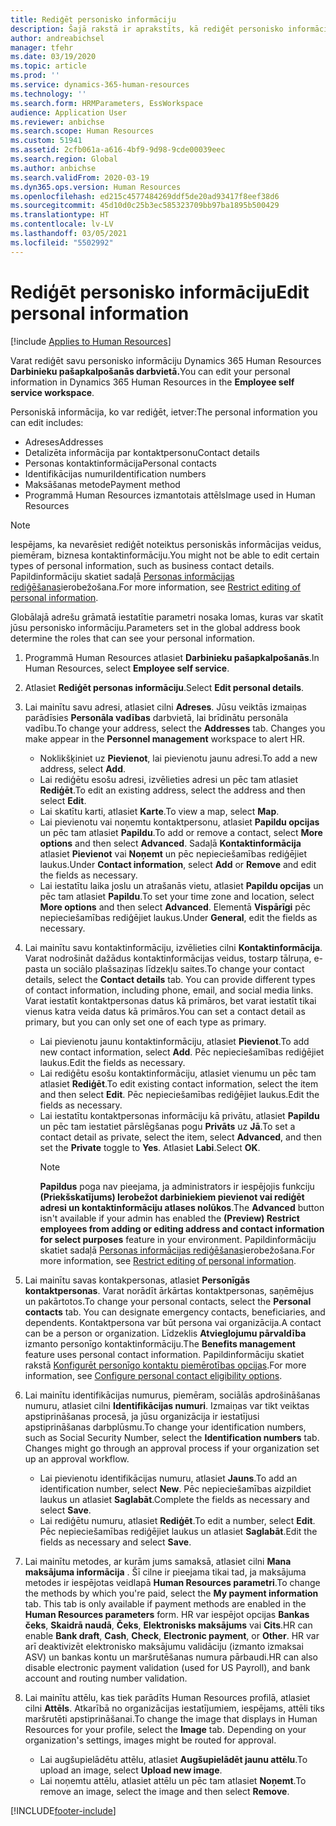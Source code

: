 ```yaml
---
title: Rediģēt personisko informāciju
description: Šajā rakstā ir aprakstīts, kā rediģēt personisko informāciju darbinieku un vadītāju pašapkalpošanās darbvietā.
author: andreabichsel
manager: tfehr
ms.date: 03/19/2020
ms.topic: article
ms.prod: ''
ms.service: dynamics-365-human-resources
ms.technology: ''
ms.search.form: HRMParameters, EssWorkspace
audience: Application User
ms.reviewer: anbichse
ms.search.scope: Human Resources
ms.custom: 51941
ms.assetid: 2cfb061a-a616-4bf9-9d98-9cde00039eec
ms.search.region: Global
ms.author: anbichse
ms.search.validFrom: 2020-03-19
ms.dyn365.ops.version: Human Resources
ms.openlocfilehash: ed215c4577484269ddf5de20ad93417f8eef38d6
ms.sourcegitcommit: 45d10d0c25b3ec585323709bb97ba1895b500429
ms.translationtype: HT
ms.contentlocale: lv-LV
ms.lasthandoff: 03/05/2021
ms.locfileid: "5502992"
---
```

# <a name="edit-personal-information"></a><span data-ttu-id="bea34-103">Rediģēt personisko informāciju</span><span class="sxs-lookup"><span data-stu-id="bea34-103">Edit personal information</span></span>

[!include [Applies to Human Resources](../includes/applies-to-hr.md)]

<span data-ttu-id="bea34-104">Varat rediģēt savu personisko informāciju Dynamics 365 Human Resources **Darbinieku pašapkalpošanās darbvietā.**</span><span class="sxs-lookup"><span data-stu-id="bea34-104">You can edit your personal information in Dynamics 365 Human Resources in the **Employee self service workspace**.</span></span>

<span data-ttu-id="bea34-105">Personiskā informācija, ko var rediģēt, ietver:</span><span class="sxs-lookup"><span data-stu-id="bea34-105">The personal information you can edit includes:</span></span>

- <span data-ttu-id="bea34-106">Adreses</span><span class="sxs-lookup"><span data-stu-id="bea34-106">Addresses</span></span>
- <span data-ttu-id="bea34-107">Detalizēta informācija par kontaktpersonu</span><span class="sxs-lookup"><span data-stu-id="bea34-107">Contact details</span></span>
- <span data-ttu-id="bea34-108">Personas kontaktinformācija</span><span class="sxs-lookup"><span data-stu-id="bea34-108">Personal contacts</span></span>
- <span data-ttu-id="bea34-109">Identifikācijas numuri</span><span class="sxs-lookup"><span data-stu-id="bea34-109">Identification numbers</span></span>
- <span data-ttu-id="bea34-110">Maksāšanas metode</span><span class="sxs-lookup"><span data-stu-id="bea34-110">Payment method</span></span>
- <span data-ttu-id="bea34-111">Programmā Human Resources izmantotais attēls</span><span class="sxs-lookup"><span data-stu-id="bea34-111">Image used in Human Resources</span></span>

>[!NOTE]
><span data-ttu-id="bea34-112">Iespējams, ka nevarēsiet rediģēt noteiktus personiskās informācijas veidus, piemēram, biznesa kontaktinformāciju.</span><span class="sxs-lookup"><span data-stu-id="bea34-112">You might not be able to edit certain types of personal information, such as business contact details.</span></span> <span data-ttu-id="bea34-113">Papildinformāciju skatiet sadaļā [Personas informācijas rediģēšanas](hr-employee-self-service-restrict-editing.md)ierobežošana.</span><span class="sxs-lookup"><span data-stu-id="bea34-113">For more information, see [Restrict editing of personal information](hr-employee-self-service-restrict-editing.md).</span></span>

<span data-ttu-id="bea34-114">Globālajā adrešu grāmatā iestatītie parametri nosaka lomas, kuras var skatīt jūsu personisko informāciju.</span><span class="sxs-lookup"><span data-stu-id="bea34-114">Parameters set in the global address book determine the roles that can see your personal information.</span></span>

1. <span data-ttu-id="bea34-115">Programmā Human Resources atlasiet **Darbinieku pašapkalpošanās**.</span><span class="sxs-lookup"><span data-stu-id="bea34-115">In Human Resources, select **Employee self service**.</span></span>

2. <span data-ttu-id="bea34-116">Atlasiet **Rediģēt personas informāciju**.</span><span class="sxs-lookup"><span data-stu-id="bea34-116">Select **Edit personal details**.</span></span>

3. <span data-ttu-id="bea34-117">Lai mainītu savu adresi, atlasiet cilni **Adreses**. Jūsu veiktās izmaiņas parādīsies **Personāla vadības** darbvietā, lai brīdinātu personāla vadību.</span><span class="sxs-lookup"><span data-stu-id="bea34-117">To change your address, select the **Addresses** tab. Changes you make appear in the **Personnel management** workspace to alert HR.</span></span>

    - <span data-ttu-id="bea34-118">Noklikšķiniet uz **Pievienot**, lai pievienotu jaunu adresi.</span><span class="sxs-lookup"><span data-stu-id="bea34-118">To add a new address, select **Add**.</span></span>
    - <span data-ttu-id="bea34-119">Lai rediģētu esošu adresi, izvēlieties adresi un pēc tam atlasiet **Rediģēt**.</span><span class="sxs-lookup"><span data-stu-id="bea34-119">To edit an existing address, select the address and then select **Edit**.</span></span>
    - <span data-ttu-id="bea34-120">Lai skatītu karti, atlasiet **Karte**.</span><span class="sxs-lookup"><span data-stu-id="bea34-120">To view a map, select **Map**.</span></span>
    - <span data-ttu-id="bea34-121">Lai pievienotu vai noņemtu kontaktpersonu, atlasiet **Papildu opcijas** un pēc tam atlasiet **Papildu**.</span><span class="sxs-lookup"><span data-stu-id="bea34-121">To add or remove a contact, select **More options** and then select **Advanced**.</span></span> <span data-ttu-id="bea34-122">Sadaļā **Kontaktinformācija** atlasiet **Pievienot** vai **Noņemt** un pēc nepieciešamības rediģējiet laukus.</span><span class="sxs-lookup"><span data-stu-id="bea34-122">Under **Contact information**, select **Add** or **Remove** and edit the fields as necessary.</span></span>
    - <span data-ttu-id="bea34-123">Lai iestatītu laika joslu un atrašanās vietu, atlasiet **Papildu opcijas** un pēc tam atlasiet **Papildu**.</span><span class="sxs-lookup"><span data-stu-id="bea34-123">To set your time zone and location, select **More options** and then select **Advanced**.</span></span> <span data-ttu-id="bea34-124">Elementā **Vispārīgi** pēc nepieciešamības rediģējiet laukus.</span><span class="sxs-lookup"><span data-stu-id="bea34-124">Under **General**, edit the fields as necessary.</span></span>

4. <span data-ttu-id="bea34-125">Lai mainītu savu kontaktinformāciju, izvēlieties cilni **Kontaktinformācija**. Varat nodrošināt dažādus kontaktinformācijas veidus, tostarp tālruņa, e-pasta un sociālo plašsaziņas līdzekļu saites.</span><span class="sxs-lookup"><span data-stu-id="bea34-125">To change your contact details, select the **Contact details** tab. You can provide different types of contact information, including phone, email, and social media links.</span></span> <span data-ttu-id="bea34-126">Varat iestatīt kontaktpersonas datus kā primāros, bet varat iestatīt tikai vienus katra veida datus kā primāros.</span><span class="sxs-lookup"><span data-stu-id="bea34-126">You can set a contact detail as primary, but you can only set one of each type as primary.</span></span>

    - <span data-ttu-id="bea34-127">Lai pievienotu jaunu kontaktinformāciju, atlasiet **Pievienot**.</span><span class="sxs-lookup"><span data-stu-id="bea34-127">To add new contact information, select **Add**.</span></span> <span data-ttu-id="bea34-128">Pēc nepieciešamības rediģējiet laukus.</span><span class="sxs-lookup"><span data-stu-id="bea34-128">Edit the fields as necessary.</span></span>
    - <span data-ttu-id="bea34-129">Lai rediģētu esošu kontaktinformāciju, atlasiet vienumu un pēc tam atlasiet **Rediģēt**.</span><span class="sxs-lookup"><span data-stu-id="bea34-129">To edit existing contact information, select the item and then select **Edit**.</span></span> <span data-ttu-id="bea34-130">Pēc nepieciešamības rediģējiet laukus.</span><span class="sxs-lookup"><span data-stu-id="bea34-130">Edit the fields as necessary.</span></span>
    - <span data-ttu-id="bea34-131">Lai iestatītu kontaktpersonas informāciju kā privātu, atlasiet **Papildu** un pēc tam iestatiet pārslēgšanas pogu **Privāts** uz **Jā**.</span><span class="sxs-lookup"><span data-stu-id="bea34-131">To set a contact detail as private, select the item, select **Advanced**, and then set the **Private** toggle to **Yes**.</span></span> <span data-ttu-id="bea34-132">Atlasiet **Labi**.</span><span class="sxs-lookup"><span data-stu-id="bea34-132">Select **OK**.</span></span>
      >[!NOTE]
      ><span data-ttu-id="bea34-133">**Papildus** poga nav pieejama, ja administrators ir iespējojis funkciju **(Priekšskatījums) Ierobežot darbiniekiem pievienot vai rediģēt adresi un kontaktinformāciju atlases nolūkos**.</span><span class="sxs-lookup"><span data-stu-id="bea34-133">The **Advanced** button isn't available if your admin has enabled the **(Preview) Restrict employees from adding or editing address and contact information for select purposes** feature in your environment.</span></span> <span data-ttu-id="bea34-134">Papildinformāciju skatiet sadaļā [Personas informācijas rediģēšanas](hr-employee-self-service-restrict-editing.md)ierobežošana.</span><span class="sxs-lookup"><span data-stu-id="bea34-134">For more information, see [Restrict editing of personal information](hr-employee-self-service-restrict-editing.md).</span></span>
  
5. <span data-ttu-id="bea34-135">Lai mainītu savas kontakpersonas, atlasiet **Personīgās kontaktpersonas**. Varat norādīt ārkārtas kontaktpersonas, saņēmējus un pakārtotos.</span><span class="sxs-lookup"><span data-stu-id="bea34-135">To change your personal contacts, select the **Personal contacts** tab. You can designate emergency contacts, beneficiaries, and dependents.</span></span> <span data-ttu-id="bea34-136">Kontaktpersona var būt persona vai organizācija.</span><span class="sxs-lookup"><span data-stu-id="bea34-136">A contact can be a person or organization.</span></span> <span data-ttu-id="bea34-137">Līdzeklis **Atvieglojumu pārvaldība** izmanto personīgo kontaktinformāciju.</span><span class="sxs-lookup"><span data-stu-id="bea34-137">The **Benefits management** feature uses personal contact information.</span></span> <span data-ttu-id="bea34-138">Papildinformāciju skatiet rakstā [Konfigurēt personīgo kontaktu piemērotības opcijas](hr-benefits-setup-contact-eligibility-options.md).</span><span class="sxs-lookup"><span data-stu-id="bea34-138">For more information, see [Configure personal contact eligibility options](hr-benefits-setup-contact-eligibility-options.md).</span></span>

6. <span data-ttu-id="bea34-139">Lai mainītu identifikācijas numurus, piemēram, sociālās apdrošināšanas numuru, atlasiet cilni **Identifikācijas numuri**. Izmaiņas var tikt veiktas apstiprināšanas procesā, ja jūsu organizācija ir iestatījusi apstiprināšanas darbplūsmu.</span><span class="sxs-lookup"><span data-stu-id="bea34-139">To change your identification numbers, such as Social Security Number, select the **Identification numbers** tab. Changes might go through an approval process if your organization set up an approval workflow.</span></span>

    - <span data-ttu-id="bea34-140">Lai pievienotu identifikācijas numuru, atlasiet **Jauns**.</span><span class="sxs-lookup"><span data-stu-id="bea34-140">To add an identification number, select **New**.</span></span> <span data-ttu-id="bea34-141">Pēc nepieciešamības aizpildiet laukus un atlasiet **Saglabāt**.</span><span class="sxs-lookup"><span data-stu-id="bea34-141">Complete the fields as necessary and select **Save**.</span></span>
    - <span data-ttu-id="bea34-142">Lai rediģētu numuru, atlasiet **Rediģēt**.</span><span class="sxs-lookup"><span data-stu-id="bea34-142">To edit a number, select **Edit**.</span></span> <span data-ttu-id="bea34-143">Pēc nepieciešamības rediģējiet laukus un atlasiet **Saglabāt**.</span><span class="sxs-lookup"><span data-stu-id="bea34-143">Edit the fields as necessary and select **Save**.</span></span>

7. <span data-ttu-id="bea34-144">Lai mainītu metodes, ar kurām jums samaksā, atlasiet cilni **Mana maksājuma informācija** . Šī cilne ir pieejama tikai tad, ja maksājuma metodes ir iespējotas veidlapā **Human Resources parametri**.</span><span class="sxs-lookup"><span data-stu-id="bea34-144">To change the methods by which you're paid, select the **My payment information** tab. This tab is only available if payment methods are enabled in the **Human Resources parameters** form.</span></span> <span data-ttu-id="bea34-145">HR var iespējot opcijas **Bankas čeks**, **Skaidrā naudā**, **Čeks**, **Elektronisks maksājums** vai **Cits**.</span><span class="sxs-lookup"><span data-stu-id="bea34-145">HR can enable **Bank draft**, **Cash**, **Check**, **Electronic payment**, or **Other**.</span></span> <span data-ttu-id="bea34-146">HR var arī deaktivizēt elektronisko maksājumu validāciju (izmanto izmaksai ASV) un bankas kontu un maršrutēšanas numura pārbaudi.</span><span class="sxs-lookup"><span data-stu-id="bea34-146">HR can also disable electronic payment validation (used for US Payroll), and bank account and routing number validation.</span></span>

8. <span data-ttu-id="bea34-147">Lai mainītu attēlu, kas tiek parādīts Human Resources profilā, atlasiet cilni **Attēls**. Atkarībā no organizācijas iestatījumiem, iespējams, attēli tiks maršrutēti apstiprināšanai.</span><span class="sxs-lookup"><span data-stu-id="bea34-147">To change the image that displays in Human Resources for your profile, select the **Image** tab. Depending on your organization's settings, images might be routed for approval.</span></span>

    - <span data-ttu-id="bea34-148">Lai augšupielādētu attēlu, atlasiet **Augšupielādēt jaunu attēlu**.</span><span class="sxs-lookup"><span data-stu-id="bea34-148">To upload an image, select **Upload new image**.</span></span>
    - <span data-ttu-id="bea34-149">Lai noņemtu attēlu, atlasiet attēlu un pēc tam atlasiet **Noņemt**.</span><span class="sxs-lookup"><span data-stu-id="bea34-149">To remove an image, select the image and then select **Remove**.</span></span>



[!INCLUDE[footer-include](../includes/footer-banner.md)]